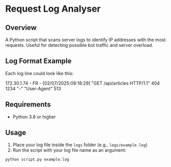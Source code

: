 # Request Log Analyser

## Overview

A Python script that scans server logs to identify IP addresses with the most requests. Useful for detecting possible bot traffic and server overload.

## Log Format Example

Each log line could look like this:

172.30.1.74 - FR - [02/07/2025:09:18:29] "GET /api/articles HTTP/1.1" 404 1234 "-" "User-Agent" 513

## Requirements

- Python 3.8 or higher

## Usage

1. Place your log file inside the `logs` folder (e.g., `logs/example.log`)
2. Run the script with your log file name as an argument:

```bash
python script.py example.log